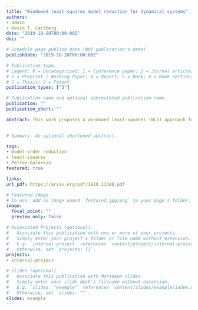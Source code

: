 ```yaml
---
title: "Windowed least-squares model reduction for dynamical systems"
authors:
- admin
- Kevin T. Carlberg  
date: "2019-10-28T00:00:00Z"
doi: ""

# Schedule page publish date (NOT publication's date).
publishDate: "2019-10-28T00:00:00Z"

# Publication type.
# Legend: 0 = Uncategorized; 1 = Conference paper; 2 = Journal article;
# 3 = Preprint / Working Paper; 4 = Report; 5 = Book; 6 = Book section;
# 7 = Thesis; 8 = Patent
publication_types: ["3"]

# Publication name and optional abbreviated publication name.
publication: ""
publication_short: ""

abstract: This work proposes a windowed least-squares (WLS) approach for model-reduction of dynamical systems. The proposed approach sequentially minimizes the time-continuous full-order-model residual within a low-dimensional space-time trial subspace over time windows. The approach comprises a generalization of existing model reduction approaches, as particular instances of the methodology recover Galerkin, least-squares Petrov-Galerkin (LSPG), and space-time LSPG projection. In addition, the approach addresses key deficiencies in existing model-reduction techniques, e.g., the dependence of LSPG and space-time LSPG projection on the time discretization and the exponential growth in time exhibited by a posteriori error bounds for both Galerkin and LSPG projection. We consider two types of space-time trial subspaces within the proposed approach, one that reduces only the spatial dimension of the full-order model, and one that reduces both the spatial and temporal dimensions of the full-order model. For each type of trial subspace, we consider two different solution techniques, direct (i.e., discretize then optimize) and indirect (i.e., optimize then discretize). Numerical experiments conducted using trial subspaces characterized by spatial dimension reduction demonstrate that the WLS approach can yield more accurate solutions with lower space-time residuals than Galerkin and LSPG projection.

 
# Summary. An optional shortened abstract.

tags:
- model-order reduction
- least-squares
- Petrov-Galerkin
featured: true

links:
url_pdf: https://arxiv.org/pdf/1910.11388.pdf 

# Featured image
# To use, add an image named `featured.jpg/png` to your page's folder. 
image:
  focal_point: ""
  preview_only: false

# Associated Projects (optional).
#   Associate this publication with one or more of your projects.
#   Simply enter your project's folder or file name without extension.
#   E.g. `internal-project` references `content/project/internal-project/index.md`.
#   Otherwise, set `projects: []`.
projects:
- internal-project

# Slides (optional).
#   Associate this publication with Markdown slides.
#   Simply enter your slide deck's filename without extension.
#   E.g. `slides: "example"` references `content/slides/example/index.md`.
#   Otherwise, set `slides: ""`.
slides: example
---
```


